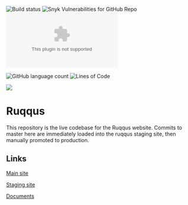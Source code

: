 ![Build status](https://travis-ci.com/ruqqus/ruqqus.svg?branch=master) ![Snyk Vulnerabilities for GitHub Repo](https://img.shields.io/snyk/vulnerabilities/github/ruqqus/ruqqus) ![Website](https://img.shields.io/website/https/www.ruqqus.com?down_color=red&down_message=down&up_message=up)

![GitHub language count](https://img.shields.io/github/languages/count/ruqqus/ruqqus) ![Lines of Code](https://tokei.rs/b1/github/ruqqus/ruqqus?category=lines)

[![](https://img.shields.io/discord/599258778520518676)](https://discord.gg/U57jqnn)

# Ruqqus

This repository is the live codebase for the Ruqqus website. Commits to master here are immediately loaded into the ruqqus staging site, then manually promoted to production.

## Links

[Main site](https://ruqq.us)

[Staging site](https://tee-dee-staging.herokuapp.com)

[Documents](https://docs.ruqq.us)
